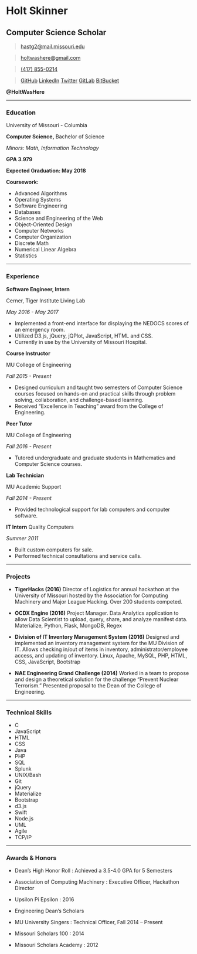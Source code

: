 # Holt Skinner
## Computer Science Scholar

> [hastg2@mail.missouri.edu](hastg2@mail.missouri.edu)

> [holtwashere@gmail.com](holtwashere@gmail.com)

> [(417) 855-0214](417-855-0214)

> [GitHub](https://github.com/HoltWasHere)
> [LinkedIn](https://linkedin.com/in/HoltWasHere)
> [Twitter](https://twitter.com/HoltWasHere)
> [GitLab](https://gitlab.com/holtwashere)
> [BitBucket](https://bitbucket.org/holtwashere)

**@HoltWasHere**


------

### Education

University of Missouri - Columbia

**Computer Science,** Bachelor of Science

*Minors: Math, Information Technology*

**GPA 3.979**

**Expected Graduation: May 2018**

**Coursework:**
  * Advanced Algorithms
  * Operating Systems
  * Software Engineering
  * Databases
  * Science and Engineering of the Web
  * Object-Oriented Design
  * Computer Networks
  * Computer Organization
  * Discrete Math
  * Numerical Linear Algebra
  * Statistics

------

### Experience

**Software Engineer, Intern**

Cerner, Tiger Institute Living Lab

  *May 2016 - May 2017*
  - Implemented a front-end interface for displaying the NEDOCS scores of an emergency room.
  - Utilized D3.js, jQuery, jQPlot, JavaScript, HTML and CSS.
  - Currently in use by the University of Missouri Hospital.

**Course Instructor**

MU College of Engineering

  *Fall 2015 - Present*
  - Designed curriculum and taught two semesters of Computer Science courses focused on hands-on and practical skills through problem solving, collaboration, and challenge-based learning.
  - Received “Excellence in Teaching” award from the College of Engineering.

**Peer Tutor**

MU College of Engineering

  *Fall 2016 - Present*

  - Tutored undergraduate and graduate students in Mathematics and Computer Science courses.

**Lab Technician**

MU Academic Support

  *Fall 2014 - Present*
  - Provided technological support for lab computers and computer software.

**IT Intern**
 Quality Computers

  *Summer 2011*
  - Built custom computers for sale.
  - Performed technical consultations and service calls.

------

### Projects

- **TigerHacks (2016)** Director of Logistics for annual hackathon at the University of Missouri hosted by the Association for Computing Machinery and Major League Hacking. Over 200 students competed.

- **OCDX Engine (2016)** Project Manager. Data Analytics application to allow Data Scientist to upload, query, share, and analyze manifest data. Materialize, Python, Flask, MongoDB, Regex

- **Division of IT Inventory Management System (2016)** Designed and implemented an inventory management system for the MU Division of IT. Allows checking in/out of items in inventory, administrator/employee access, and updating of inventory. Linux, Apache, MySQL, PHP, HTML, CSS, JavaScript, Bootstrap

- **NAE Engineering Grand Challenge (2014)** Worked in a team to propose and design a theoretical solution for the challenge “Prevent Nuclear Terrorism.” Presented proposal to the Dean of the College of Engineering.

-------

### Technical Skills

- C
- JavaScript
- HTML
- CSS
- Java
- PHP
- SQL
- Splunk
- UNIX/Bash
- Git
- jQuery
- Materialize
- Bootstrap
- d3.js
- Swift
- Node.js
- UML
- Agile
- TCP/IP

-------

### Awards & Honors

- Dean’s High Honor Roll
  : Achieved a 3.5-4.0 GPA for 5 Semesters

- Association of Computing Machinery
  : Executive Officer, Hackathon Director

- Upsilon Pi Epsilon
  : 2016

- Engineering Dean’s Scholars

- MU University Singers
  : Technical Officer, Fall 2014 – Present

- Missouri Scholars 100
  : 2014

- Missouri Scholars Academy
  : 2012
